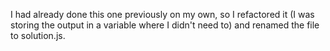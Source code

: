 I had already done this one previously on my own, so I refactored it (I was storing the output in a variable where I didn't need to) and renamed the file to solution.js.